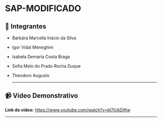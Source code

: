 # SAP-MODIFICADO


## 👩 Integrantes
- Barbára Marcella Inácio da Silva
- Igor Vidal Meneghini 
- Isabela Demaria Costa Braga
- Sofia Melo do Prado Rocha Duque
- Theodoro Augusto

  ---

## 📹 Vídeo Demonstrativo

**Link do vídeo:** 
https://www.youtube.com/watch?v=bI7jUkDjftw


---
